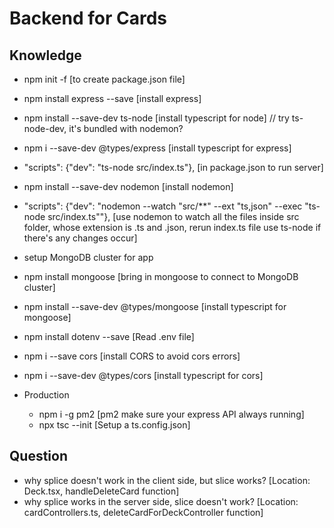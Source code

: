 # Backend for Cards

## Knowledge

- npm init -f [to create package.json file]
- npm install express --save [install express]
- npm install --save-dev ts-node [install typescript for node] // try ts-node-dev, it's bundled with nodemon?
- npm i --save-dev @types/express [install typescript for express]
- "scripts": {"dev": "ts-node src/index.ts"}, [in package.json to run server]
- npm install --save-dev nodemon [install nodemon]
- "scripts": {"dev": "nodemon --watch \"src/\*\*\" --ext \"ts,json\" --exec \"ts-node src/index.ts\""}, [use nodemon to watch all the files inside src folder, whose extension is .ts and .json, rerun index.ts file use ts-node if there's any changes occur]

- setup MongoDB cluster for app
- npm install mongoose [bring in mongoose to connect to MongoDB cluster]
- npm install --save-dev @types/mongoose [install typescript for mongoose]
- npm install dotenv --save [Read .env file]
- npm i --save cors [install CORS to avoid cors errors]
- npm i --save-dev @types/cors [install typescript for cors]

- Production
  - npm i -g pm2 [pm2 make sure your express API always running]
  - npx tsc --init [Setup a ts.config.json]

## Question

- why splice doesn't work in the client side, but slice works? [Location: Deck.tsx, handleDeleteCard function]
- why splice works in the server side, slice doesn't work? [Location: cardControllers.ts, deleteCardForDeckController function]
